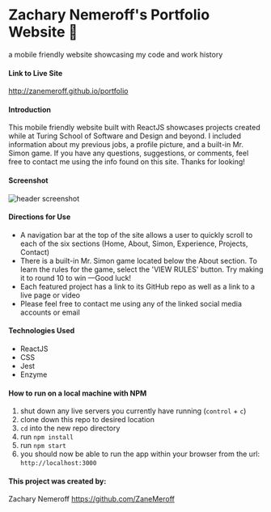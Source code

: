 # Zachary Nemeroff's Portfolio Website 🚀
a mobile friendly website showcasing my code and work history

#### Link to Live Site
http://zanemeroff.github.io/portfolio

#### Introduction
This mobile friendly website built with ReactJS showcases projects created while at Turing School of Software and Design and beyond. I included information about my previous jobs, a profile picture, and a built-in Mr. Simon game. If you have any questions, suggestions, or comments, feel free to contact me using the info found on this site. Thanks for looking!

#### Screenshot
![header screenshot](https://user-images.githubusercontent.com/53405028/83282807-61226880-a197-11ea-97b5-7dc58b6ab14c.png)

#### Directions for Use
- A navigation bar at the top of the site allows a user to quickly scroll to each of the six sections (Home, About, Simon, Experience, Projects, Contact)
- There is a built-in Mr. Simon game located below the About section. To learn the rules for the game, select the 'VIEW RULES' button. Try making it to round 10 to win —Good luck!
- Each featured project has a link to its GitHub repo as well as a link to a live page or video
- Please feel free to contact me using any of the linked social media accounts or email

#### Technologies Used
- ReactJS
- CSS
- Jest
- Enzyme

#### How to run on a local machine with NPM
1. shut down any live servers you currently have running (`control` + `c`)
2. clone down this repo to desired location
3. `cd` into the new repo directory
4. run `npm install`
5. run `npm start`
6. you should now be able to run the app within your browser from the url: `http://localhost:3000`

#### This project was created by:
Zachary Nemeroff https://github.com/ZaneMeroff
